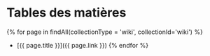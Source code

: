 # Tables des matières

{% for page in findAll(collectionType = 'wiki', collectionId='wiki') %}
- [{{ page.title }}]({{ page.link }})
{% endfor %}
